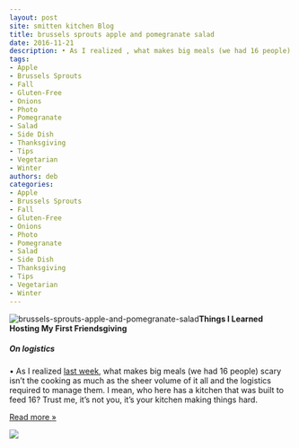 ```yaml
---
layout: post
site: smitten kitchen Blog
title: brussels sprouts apple and pomegranate salad
date: 2016-11-21
description: • As I realized , what makes big meals (we had 16 people) scary isn’t the cooking as much as the sheer volume of it all and the logistics required to manage them. I mean, who here has a kitchen that was built to feed 16? Trust me, it’s not you, it’s your kitchen making things hard.
tags: 
- Apple
- Brussels Sprouts
- Fall
- Gluten-Free
- Onions
- Photo
- Pomegranate
- Salad
- Side Dish
- Thanksgiving
- Tips
- Vegetarian
- Winter
authors: deb
categories: 
- Apple
- Brussels Sprouts
- Fall
- Gluten-Free
- Onions
- Photo
- Pomegranate
- Salad
- Side Dish
- Thanksgiving
- Tips
- Vegetarian
- Winter
---
```


![brussels-sprouts-apple-and-pomegranate-salad](https://smittenkitchendotcom.files.wordpress.com/2016/11/brussels-sprouts-apple-and-pomegranate-salad.jpg?w=640)**Things I Learned Hosting My First Friendsgiving**

##### On logistics

• As I realized [last week](https://smittenkitchen.com/2016/11/cheesecake-marbled-pumpkin-slab-pie/), what makes big meals (we had 16 people) scary isn’t the cooking as much as the sheer volume of it all and the logistics required to manage them. I mean, who here has a kitchen that was built to feed 16? Trust me, it’s not you, it’s your kitchen making things hard.

[Read more <span>»</span>](https://smittenkitchen.com/2016/11/brussels-sprouts-apple-and-pomegranate-salad/)

![](https://pixel.wp.com/b.gif?host=smittenkitchen.com&blog=106528731&post=30245&subd=smittenkitchendotcom&ref=&feed=1)
